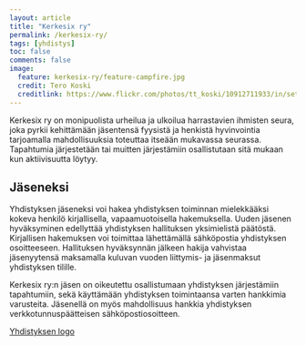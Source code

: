 ```yaml
---
layout: article
title: "Kerkesix ry"
permalink: /kerkesix-ry/
tags: [yhdistys]
toc: false
comments: false
image:
  feature: kerkesix-ry/feature-campfire.jpg
  credit: Tero Koski
  creditlink: https://www.flickr.com/photos/tt_koski/10912711933/in/set-72157634740066479
---
```


Kerkesix ry on monipuolista urheilua ja ulkoilua harrastavien ihmisten
seura, joka pyrkii kehittämään jäsentensä fyysistä ja henkistä
hyvinvointia tarjoamalla mahdollisuuksia toteuttaa itseään mukavassa
seurassa. Tapahtumia järjestetään tai muitten järjestämiin osallistutaan
sitä mukaan kun aktiivisuutta löytyy.

Jäseneksi
---------

Yhdistyksen jäseneksi voi hakea yhdistyksen toiminnan mielekkääksi
kokeva henkilö kirjallisella, vapaamuotoisella hakemuksella. Uuden
jäsenen hyväksyminen edellyttää yhdistyksen hallituksen yksimielistä
päätöstä. Kirjallisen hakemuksen voi toimittaa lähettämällä sähköpostia
yhdistyksen osoitteeseen. Hallituksen hyväksynnän jälkeen hakija
vahvistaa jäsenyytensä maksamalla kuluvan vuoden liittymis- ja
jäsenmaksut yhdistyksen tilille.

Kerkesix ry:n jäsen on oikeutettu osallistumaan yhdistyksen järjestämiin
tapahtumiin, sekä käyttämään yhdistyksen toimintaansa varten hankkimia
varusteita. Jäsenellä on myös mahdollisuus hankkia yhdistyksen
verkkotunnuspäätteisen sähköpostiosoitteen.

[Yhdistyksen logo](/yhdistyksen-logo "Yhdistyksen logo")
